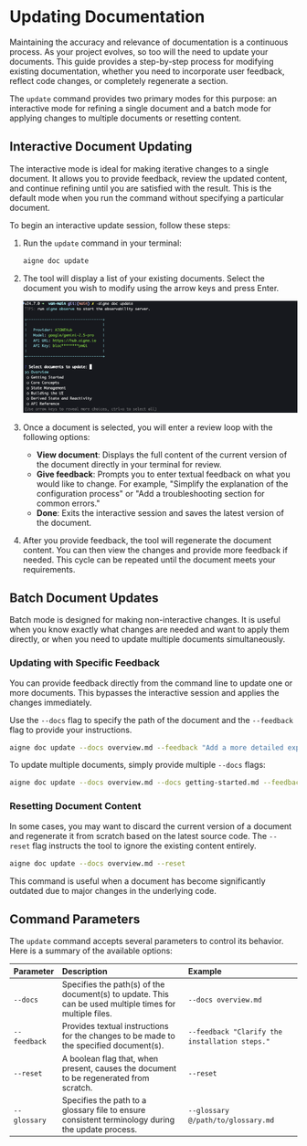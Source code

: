 # Updating Documentation

Maintaining the accuracy and relevance of documentation is a continuous process. As your project evolves, so too will the need to update your documents. This guide provides a step-by-step process for modifying existing documentation, whether you need to incorporate user feedback, reflect code changes, or completely regenerate a section.

The `update` command provides two primary modes for this purpose: an interactive mode for refining a single document and a batch mode for applying changes to multiple documents or resetting content.

## Interactive Document Updating

The interactive mode is ideal for making iterative changes to a single document. It allows you to provide feedback, review the updated content, and continue refining until you are satisfied with the result. This is the default mode when you run the command without specifying a particular document.

To begin an interactive update session, follow these steps:

1.  Run the `update` command in your terminal:

    ```bash command aigne doc update icon=lucide:terminal
    aigne doc update
    ```

2.  The tool will display a list of your existing documents. Select the document you wish to modify using the arrow keys and press Enter.

    ![Screenshot of the interactive document update prompt, showing a list of documents to choose from.](../assets/screenshots/doc-update.png)

3.  Once a document is selected, you will enter a review loop with the following options:
    *   **View document**: Displays the full content of the current version of the document directly in your terminal for review.
    *   **Give feedback**: Prompts you to enter textual feedback on what you would like to change. For example, "Simplify the explanation of the configuration process" or "Add a troubleshooting section for common errors."
    *   **Done**: Exits the interactive session and saves the latest version of the document.

4.  After you provide feedback, the tool will regenerate the document content. You can then view the changes and provide more feedback if needed. This cycle can be repeated until the document meets your requirements.

## Batch Document Updates

Batch mode is designed for making non-interactive changes. It is useful when you know exactly what changes are needed and want to apply them directly, or when you need to update multiple documents simultaneously.

### Updating with Specific Feedback

You can provide feedback directly from the command line to update one or more documents. This bypasses the interactive session and applies the changes immediately.

Use the `--docs` flag to specify the path of the document and the `--feedback` flag to provide your instructions.

```bash command aigne doc update with feedback icon=lucide:terminal
aigne doc update --docs overview.md --feedback "Add a more detailed explanation of the core features."
```

To update multiple documents, simply provide multiple `--docs` flags:

```bash command aigne doc update multiple docs icon=lucide:terminal
aigne doc update --docs overview.md --docs getting-started.md --feedback "Ensure the tone is consistent across both documents."
```

### Resetting Document Content

In some cases, you may want to discard the current version of a document and regenerate it from scratch based on the latest source code. The `--reset` flag instructs the tool to ignore the existing content entirely.

```bash command aigne doc update with reset icon=lucide:terminal
aigne doc update --docs overview.md --reset
```

This command is useful when a document has become significantly outdated due to major changes in the underlying code.

## Command Parameters

The `update` command accepts several parameters to control its behavior. Here is a summary of the available options:

| Parameter  | Description                                                                                             | Example                                                  |
| :--------- | :------------------------------------------------------------------------------------------------------ | :------------------------------------------------------- |
| `--docs`   | Specifies the path(s) of the document(s) to update. This can be used multiple times for multiple files. | `--docs overview.md`                                     |
| `--feedback` | Provides textual instructions for the changes to be made to the specified document(s).                  | `--feedback "Clarify the installation steps."`           |
| `--reset`  | A boolean flag that, when present, causes the document to be regenerated from scratch.                  | `--reset`                                                |
| `--glossary` | Specifies the path to a glossary file to ensure consistent terminology during the update process.       | `--glossary @/path/to/glossary.md`                       |